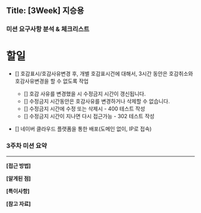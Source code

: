 ## Title: [3Week] 지승용

### 미션 요구사항 분석 & 체크리스트

# 할일

- [] 호감표시/호감사유변경 후, 개별 호감표시건에 대해서, 3시간 동안은 호감취소와 호감사유변경을 할 수 없도록 작업
  - [] 호감 사유를 변경했을 시 수정금지 시간이 갱신됩니다.
  - [] 수정금지 시간동안은 호감사유를 변경하거나 삭제할 수 없습니다.
  - [] 수정금지 시간에 수정 또는 삭제시 - 400 테스트 작성
  - [] 수정금지 시간이 지나면 다시 접근가능 - 302 테스트 작성

- [] 네이버 클라우드 플랫폼을 통한 배포(도메인 없이, IP로 접속)

### 3주차 미션 요약

---

**[접근 방법]**


**[알게된 점]**



**[특이사항]**


**[참고 자료]**
